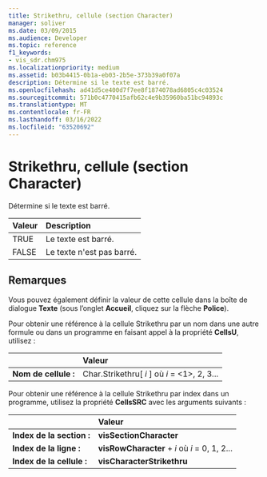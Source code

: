 ```yaml
---
title: Strikethru, cellule (section Character)
manager: soliver
ms.date: 03/09/2015
ms.audience: Developer
ms.topic: reference
f1_keywords:
- vis_sdr.chm975
ms.localizationpriority: medium
ms.assetid: b03b4415-0b1a-eb03-2b5e-373b39a0f07a
description: Détermine si le texte est barré.
ms.openlocfilehash: ad41d5ce400d7f7ee8f1874078ad6805c4c03524
ms.sourcegitcommit: 571b0c4770415afb62c4e9b35960ba51bc94893c
ms.translationtype: MT
ms.contentlocale: fr-FR
ms.lasthandoff: 03/16/2022
ms.locfileid: "63520692"
---
```

# <a name="strikethru-cell-character-section"></a>Strikethru, cellule (section Character)

Détermine si le texte est barré.
  
|**Valeur**|**Description**|
|:-----|:-----|
|TRUE  <br/> |Le texte est barré. |
|FALSE  <br/> |Le texte n'est pas barré. |
   
## <a name="remarks"></a>Remarques

Vous pouvez également définir la valeur de cette cellule dans la boîte de dialogue **Texte** (sous l’onglet **Accueil**, cliquez sur la flèche **Police**). 
  
Pour obtenir une référence à la cellule Strikethru par un nom dans une autre formule ou dans un programme en faisant appel à la propriété **CellsU**, utilisez : 
  
||Valeur |
|:-----|:-----|
|**Nom de cellule :**  <br/> |Char.Strikethru[ *i*  ] où  *i*  = <1>, 2, 3... |
   
Pour obtenir une référence à la cellule Strikethru par index dans un programme, utilisez la propriété **CellsSRC** avec les arguments suivants : 
  
||Valeur |
|:-----|:-----|
|**Index de la section :**  <br/> |**visSectionCharacter** <br/> |
|**Index de la ligne :**  <br/> |**visRowCharacter** +   *i* où *i* = 0, 1, 2... |
|**Index de la cellule :**  <br/> |**visCharacterStrikethru** <br/> |
   

